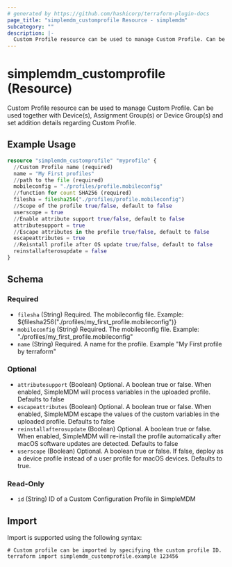 ```yaml
---
# generated by https://github.com/hashicorp/terraform-plugin-docs
page_title: "simplemdm_customprofile Resource - simplemdm"
subcategory: ""
description: |-
  Custom Profile resource can be used to manage Custom Profile. Can be used together with Device(s), Assignment Group(s) or Device Group(s) and set addition details regarding Custom Profile.
---
```


# simplemdm_customprofile (Resource)

Custom Profile resource can be used to manage Custom Profile. Can be used together with Device(s), Assignment Group(s) or Device Group(s) and set addition details regarding Custom Profile.

## Example Usage

```terraform
resource "simplemdm_customprofile" "myprofile" {
  //Custom Profile name (required)
  name = "My First profiles"
  //path to the file (required)
  mobileconfig = "./profiles/profile.mobileconfig"
  //function for count SHA256 (required)
  filesha = filesha256("./profiles/profile.mobileconfig")
  //Scope of the profile true/false, default to false
  userscope = true
  //Enable attribute support true/false, default to false
  attributesupport = true
  //Escape attributes in the profile true/false, default to false
  escapeattributes = true
  //Reisntall profile after OS update true/false, default to false
  reinstallafterosupdate = false
}
```

<!-- schema generated by tfplugindocs -->
## Schema

### Required

- `filesha` (String) Required. The mobileconfig file. Example: ${filesha256("./profiles/my_first_profile.mobileconfig")}
- `mobileconfig` (String) Required. The mobileconfig file. Example: "./profiles/my_first_profile.mobileconfig"
- `name` (String) Required. A name for the profile. Example "My First profile by terraform"

### Optional

- `attributesupport` (Boolean) Optional. A boolean true or false. When enabled, SimpleMDM will process variables in the uploaded profile. Defaults to false
- `escapeattributes` (Boolean) Optional. A boolean true or false. When enabled, SimpleMDM escape the values of the custom variables in the uploaded profile. Defaults to false
- `reinstallafterosupdate` (Boolean) Optional. A boolean true or false. When enabled, SimpleMDM will re-install the profile automatically after macOS software updates are detected. Defaults to false
- `userscope` (Boolean) Optional. A boolean true or false. If false, deploy as a device profile instead of a user profile for macOS devices. Defaults to true.

### Read-Only

- `id` (String) ID of a Custom Configuration Profile in SimpleMDM

## Import

Import is supported using the following syntax:

```shell
# Custom profile can be imported by specifying the custom profile ID.
terraform import simplemdm_customprofile.example 123456
```
